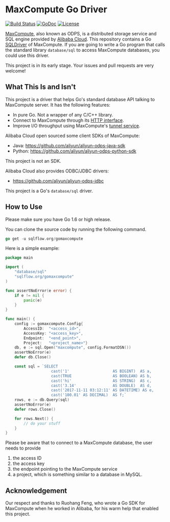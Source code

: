 # MaxCompute Go Driver

[![Build Status](https://travis-ci.org/sql-machine-learning/gomaxcompute.svg?branch=develop)](https://travis-ci.org/sql-machine-learning/gomaxcompute) [![GoDoc](https://godoc.org/github.com/sql-machine-learning/gomaxcompute?status.svg)](https://godoc.org/github.com/sql-machine-learning/gomaxcompute) [![License](https://img.shields.io/badge/license-Apache%202-blue.svg)](LICENSE)


[MaxCompute](https://www.alibabacloud.com/product/maxcompute), also known as ODPS, is a distributed storage service and SQL engine provided by [Alibaba Cloud](https://www.alibabacloud.com/). This repository contains a Go [SQLDriver](https://github.com/golang/go/wiki/SQLDrivers) of MaxCompute.  If you are going to write a Go program that calls the standard library `database/sql` to access MaxCompute databases, you could use this driver.

This project is in its early stage. Your issues and pull requests are very welcome!


## What This Is and Isn't

This project is a driver that helps Go's standard database API talking to MaxCompute server. It has the following features:
 
- In pure Go. Not a wrapper of any C/C++ library.
- Connect to MaxCompute through its [HTTP interface](http://repo.aliyun.com/api-doc/).
- Improve I/O throughput using MaxCompute's [tunnel service](https://www.alibabacloud.com/help/doc-detail/27833.htm).

Alibaba Cloud open sourced some client SDKs of MaxCompute:

- Java: https://github.com/aliyun/aliyun-odps-java-sdk
- Python: https://github.com/aliyun/aliyun-odps-python-sdk

This project is not an SDK.

Alibaba Cloud also provides ODBC/JDBC drivers:

- https://github.com/aliyun/aliyun-odps-jdbc

This project is a Go's `database/sql` driver.


## How to Use

Please make sure you have Go 1.6 or high release. 

You can clone the source code by running the following command.

```go
go get -u sqlflow.org/gomaxcompute
```

Here is a simple example:

```go
package main

import (
    "database/sql"
    "sqlflow.org/gomaxcompute"
)

func assertNoError(e error) {
    if e != nil {
        panic(e)
    }
}

func main() {
    config := gomaxcompute.Config{
        AccessID:  "<access_id>",
        AccessKey: "<access_key>",
        Endpoint:  "<end_point>",
        Project:   "<project_name>"}
    db, e := sql.Open("maxcompute", config.FormatDSN())
    assertNoError(e)
    defer db.Close()

    const sql = `SELECT
                    cast('1'                   AS BIGINT)  AS a,
                    cast(TRUE                  AS BOOLEAN) AS b,
                    cast('hi'                  AS STRING)  AS c,
                    cast('3.14'                AS DOUBLE)  AS d,
                    cast('2017-11-11 03:12:11' AS DATETIME) AS e,
                    cast('100.01' AS DECIMAL)  AS f;`
    rows, e := db.Query(sql)
    assertNoError(e)
    defer rows.Close()

    for rows.Next() {
        // do your stuff
    }
}
```

Please be aware that to connect to a MaxCompute database, the user needs to provide 

1. the access ID
1. the access key
1. the endpoint pointing to the MaxCompute service
1. a project, which is something similar to a database in MySQL.

## Acknowledgement

Our respect and thanks to Ruohang Feng, who wrote a Go SDK for MaxCompute when he worked in Alibaba, for his warm help that enabled this project.
